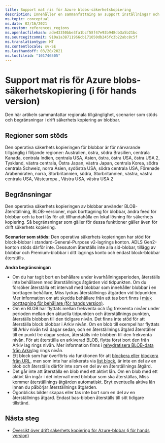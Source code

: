 ```yaml
---
title: Support mat ris för Azure blobs-säkerhetskopiering
description: Innehåller en sammanfattning av support inställningar och begränsningar vid säkerhets kopiering av Azure-blobbar (i för hands version)
ms.topic: conceptual
ms.date: 02/16/2021
ms.custom: references_regions
ms.openlocfilehash: ade43350bbe3fa1bcf58f47e93b948db3a5b21bc
ms.sourcegitcommit: 910a1a38711966cb171050db245fc3b22abc8c5f
ms.translationtype: MT
ms.contentlocale: sv-SE
ms.lasthandoff: 03/20/2021
ms.locfileid: "101746505"
---
```

# <a name="support-matrix-for-azure-blobs-backup-in-preview"></a>Support mat ris för Azure blobs-säkerhetskopiering (i för hands version)

Den här artikeln sammanfattar regionala tillgänglighet, scenarier som stöds och begränsningar i drift säkerhets kopiering av blobbar.

## <a name="supported-regions"></a>Regioner som stöds

Den operativa säkerhets kopieringen för blobbar är för närvarande tillgänglig i följande regioner: Australien, östra, södra Brasilien, centrala Kanada, centrala Indien, centrala USA, Asien, östra, östra USA, östra USA 2, Tyskland, västra centrala, Östra Japan, västra Japan, centrala Korea, södra centrala Schweiz, norra Asien, sydöstra USA, södra centrala USA, Förenade Arabemiraten, norra, Storbritannien, södra, Storbritannien, västra, västra centrala USA, Västeuropa , Västra USA, västra USA 2

## <a name="limitations"></a>Begränsningar

Den operativa säkerhets kopieringen av blobbar använder BLOB-återställning, BLOB-versioner, mjuk borttagning för blobbar, ändra feed för blobbar och ta bort lås för att tillhandahålla en lokal lösning för säkerhets kopiering. Så begränsningar som gäller för dessa funktioner gäller även för drift säkerhets kopiering.

**Scenarier som stöds:** Den operativa säkerhets kopieringen har stöd för block-blobar i standard-General-Purpose v2-lagrings konton. ADLS Gen2-konton stöds därför inte. Dessutom återställs inte alla sid-blobar, tillägg av blobbar och Premium-blobbar i ditt lagrings konto och endast block-blobbar återställs.

**Andra begränsningar:**

- Om du har tagit bort en behållare under kvarhållningsperioden, återställs inte behållaren med återställnings åtgärden vid tidpunkten. Om du försöker återställa ett intervall med blobbar som innehåller blobbar i en borttagen behållare, Miss lyckas återställnings åtgärden vid tidpunkten. Mer information om att skydda behållare från att tas bort finns i [mjuk borttagning för behållare (för hands version)](https://docs.microsoft.com/azure/storage/blobs/soft-delete-container-overview).
- Om en BLOB har flyttats mellan frekventa och låg frekventa nivåer under perioden mellan den aktuella tidpunkten och återställnings punkten, återställs blobben till den tidigare nivån. Det finns inte stöd för att återställa block blobbar i Arkiv nivån. Om en blob till exempel har flyttats till Arkiv nivån två dagar sedan, och en återställnings åtgärd återställer till en punkt tre dagar sedan, återställs inte blobben till den frekventa nivån. För att återställa en arkiverad BLOB, flytta först bort den från Arkiv lag rings nivån. Mer information finns i [rehydratisera BLOB-data från Arkiv](https://docs.microsoft.com/azure/storage/blobs/storage-blob-rehydration)lag rings nivån.
- Ett block som har överförts via funktionen för att [blockera eller](https://docs.microsoft.com/rest/api/storageservices/put-block) [blockera från URL](https://docs.microsoft.com/rest/api/storageservices/put-block-from-url), men som inte har allokerats via [list block](https://docs.microsoft.com/rest/api/storageservices/put-block-list), är inte en del av en blob och återställs därför inte som en del av en återställnings åtgärd.
- Det går inte att återställa en blob med ett aktivt lån. Om en blob med ett aktivt lån ingår i det intervall med blobbar som ska återställas, Miss kommer återställnings åtgärden automatiskt. Bryt eventuella aktiva lån innan du påbörjar återställnings åtgärden.
- Ögonblicks bilder skapas eller tas inte bort som en del av en återställnings åtgärd. Endast bas-bloben återställs till sitt tidigare tillstånd.

## <a name="next-steps"></a>Nästa steg

- [Översikt över drift säkerhets kopiering för Azure-blobar (i för hands version)](blob-backup-overview.md)
